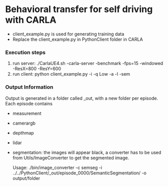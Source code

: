 # Behavioral transfer for self driving with CARLA

- client_example.py is used for generating training data
- Replace the client_example.py in PythonClient folder in CARLA

### Execution steps
1. run server: ./CarlaUE4.sh -carla-server -benchmark -fps=15 -windowed -ResX=800 -ResY=600
2. run client: python client_example.py -i -q Low -a -l -sem

### Output Information
Output is generated in a folder called _out, with a new folder per episode. Each episode contains 
- measurement
- camerargb
- depthmap
- lidar
- segmentation: the images will appear black, a converter has to be used from Utils/ImageConverter to get the segmented image. 

  Usage: ./bin/image_converter -c semseg -i ../../PythonClient/_out/episode_0000/SemanticSegmentation/ -o output/folder



